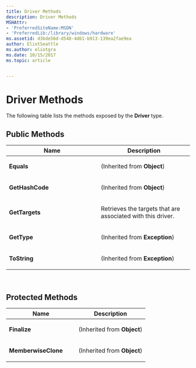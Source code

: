 ```yaml
---
title: Driver Methods
description: Driver Methods
MSHAttr:
- 'PreferredSiteName:MSDN'
- 'PreferredLib:/library/windows/hardware'
ms.assetid: d3bde56d-d548-4d61-b913-139ea2fae9ea
author: EliotSeattle
ms.author: eliotgra
ms.date: 10/15/2017
ms.topic: article


---
```


# Driver Methods


The following table lists the methods exposed by the **Driver** type.

## <span id="Public_Methods"></span><span id="public_methods"></span><span id="PUBLIC_METHODS"></span>Public Methods


<table>
<colgroup>
<col width="50%" />
<col width="50%" />
</colgroup>
<thead>
<tr class="header">
<th>Name</th>
<th>Description</th>
</tr>
</thead>
<tbody>
<tr class="odd">
<td><p><strong>Equals</strong></p></td>
<td><p>(Inherited from <strong>Object</strong>)</p></td>
</tr>
<tr class="even">
<td><p><strong>GetHashCode</strong></p></td>
<td><p>(Inherited from <strong>Object</strong>)</p></td>
</tr>
<tr class="odd">
<td><p><strong>GetTargets</strong></p></td>
<td><p>Retrieves the targets that are associated with this driver.</p></td>
</tr>
<tr class="even">
<td><p><strong>GetType</strong></p></td>
<td><p>(Inherited from <strong>Exception</strong>)</p></td>
</tr>
<tr class="odd">
<td><p><strong>ToString</strong></p></td>
<td><p>(Inherited from <strong>Exception</strong>)</p></td>
</tr>
</tbody>
</table>

 

## <span id="Protected_Methods"></span><span id="protected_methods"></span><span id="PROTECTED_METHODS"></span>Protected Methods


<table>
<colgroup>
<col width="50%" />
<col width="50%" />
</colgroup>
<thead>
<tr class="header">
<th>Name</th>
<th>Description</th>
</tr>
</thead>
<tbody>
<tr class="odd">
<td><p><strong>Finalize</strong></p></td>
<td><p>(Inherited from <strong>Object</strong>)</p></td>
</tr>
<tr class="even">
<td><p><strong>MemberwiseClone</strong></p></td>
<td><p>(Inherited from <strong>Object</strong>)</p></td>
</tr>
</tbody>
</table>

 

 

 






